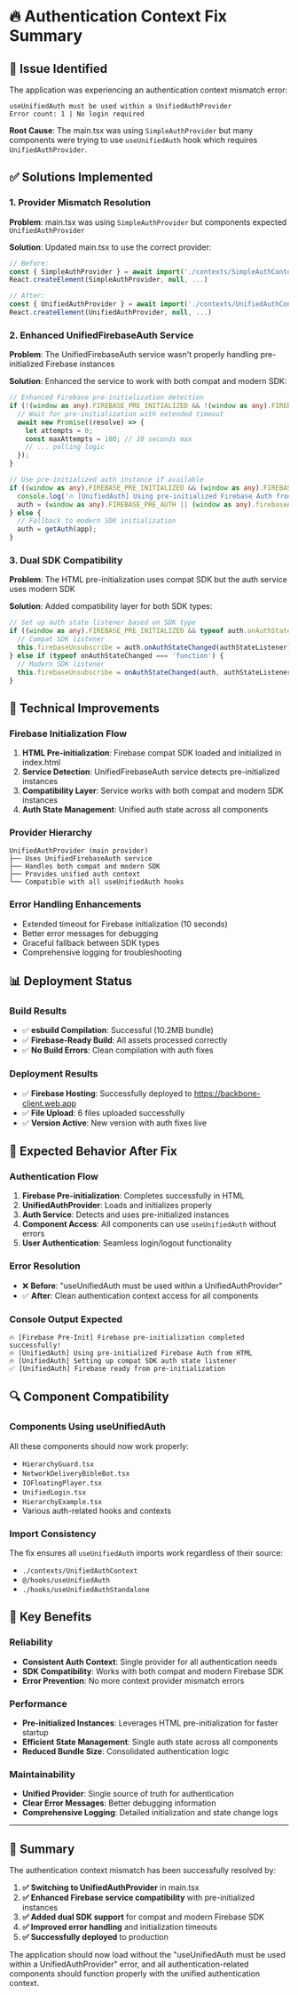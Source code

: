 # 🔥 Authentication Context Fix Summary

## 🎯 Issue Identified
The application was experiencing an authentication context mismatch error:
```
useUnifiedAuth must be used within a UnifiedAuthProvider
Error count: 1 | No login required
```

**Root Cause**: The main.tsx was using `SimpleAuthProvider` but many components were trying to use `useUnifiedAuth` hook which requires `UnifiedAuthProvider`.

## ✅ Solutions Implemented

### 1. Provider Mismatch Resolution
**Problem**: main.tsx was using `SimpleAuthProvider` but components expected `UnifiedAuthProvider`

**Solution**: Updated main.tsx to use the correct provider:
```typescript
// Before:
const { SimpleAuthProvider } = await import('./contexts/SimpleAuthContext');
React.createElement(SimpleAuthProvider, null, ...)

// After:
const { UnifiedAuthProvider } = await import('./contexts/UnifiedAuthContext');
React.createElement(UnifiedAuthProvider, null, ...)
```

### 2. Enhanced UnifiedFirebaseAuth Service
**Problem**: The UnifiedFirebaseAuth service wasn't properly handling pre-initialized Firebase instances

**Solution**: Enhanced the service to work with both compat and modern SDK:

```typescript
// Enhanced Firebase pre-initialization detection
if (!(window as any).FIREBASE_PRE_INITIALIZED && !(window as any).FIREBASE_ALREADY_INITIALIZED) {
  // Wait for pre-initialization with extended timeout
  await new Promise((resolve) => {
    let attempts = 0;
    const maxAttempts = 100; // 10 seconds max
    // ... polling logic
  });
}

// Use pre-initialized auth instance if available
if ((window as any).FIREBASE_PRE_INITIALIZED && (window as any).FIREBASE_PRE_AUTH) {
  console.log('🔥 [UnifiedAuth] Using pre-initialized Firebase Auth from HTML');
  auth = (window as any).FIREBASE_PRE_AUTH || (window as any).firebaseAuth;
} else {
  // Fallback to modern SDK initialization
  auth = getAuth(app);
}
```

### 3. Dual SDK Compatibility
**Problem**: The HTML pre-initialization uses compat SDK but the auth service uses modern SDK

**Solution**: Added compatibility layer for both SDK types:

```typescript
// Set up auth state listener based on SDK type
if ((window as any).FIREBASE_PRE_INITIALIZED && typeof auth.onAuthStateChanged === 'function') {
  // Compat SDK listener
  this.firebaseUnsubscribe = auth.onAuthStateChanged(authStateListener);
} else if (typeof onAuthStateChanged === 'function') {
  // Modern SDK listener
  this.firebaseUnsubscribe = onAuthStateChanged(auth, authStateListener);
}
```

## 🔧 Technical Improvements

### Firebase Initialization Flow
1. **HTML Pre-initialization**: Firebase compat SDK loaded and initialized in index.html
2. **Service Detection**: UnifiedFirebaseAuth service detects pre-initialized instances
3. **Compatibility Layer**: Service works with both compat and modern SDK instances
4. **Auth State Management**: Unified auth state across all components

### Provider Hierarchy
```
UnifiedAuthProvider (main provider)
├── Uses UnifiedFirebaseAuth service
├── Handles both compat and modern SDK
├── Provides unified auth context
└── Compatible with all useUnifiedAuth hooks
```

### Error Handling Enhancements
- Extended timeout for Firebase initialization (10 seconds)
- Better error messages for debugging
- Graceful fallback between SDK types
- Comprehensive logging for troubleshooting

## 📊 Deployment Status

### Build Results
- ✅ **esbuild Compilation**: Successful (10.2MB bundle)
- ✅ **Firebase-Ready Build**: All assets processed correctly
- ✅ **No Build Errors**: Clean compilation with auth fixes

### Deployment Results
- ✅ **Firebase Hosting**: Successfully deployed to https://backbone-client.web.app
- ✅ **File Upload**: 6 files uploaded successfully
- ✅ **Version Active**: New version with auth fixes live

## 🧪 Expected Behavior After Fix

### Authentication Flow
1. **Firebase Pre-initialization**: Completes successfully in HTML
2. **UnifiedAuthProvider**: Loads and initializes properly
3. **Auth Service**: Detects and uses pre-initialized instances
4. **Component Access**: All components can use `useUnifiedAuth` without errors
5. **User Authentication**: Seamless login/logout functionality

### Error Resolution
- ❌ **Before**: "useUnifiedAuth must be used within a UnifiedAuthProvider"
- ✅ **After**: Clean authentication context access for all components

### Console Output Expected
```
🔥 [Firebase Pre-Init] Firebase pre-initialization completed successfully!
🔥 [UnifiedAuth] Using pre-initialized Firebase Auth from HTML
🔥 [UnifiedAuth] Setting up compat SDK auth state listener
✅ [UnifiedAuth] Firebase ready from pre-initialization
```

## 🔍 Component Compatibility

### Components Using useUnifiedAuth
All these components should now work properly:
- `HierarchyGuard.tsx`
- `NetworkDeliveryBibleBot.tsx`
- `IOFloatingPlayer.tsx`
- `UnifiedLogin.tsx`
- `HierarchyExample.tsx`
- Various auth-related hooks and contexts

### Import Consistency
The fix ensures all `useUnifiedAuth` imports work regardless of their source:
- `./contexts/UnifiedAuthContext`
- `@/hooks/useUnifiedAuth`
- `./hooks/useUnifiedAuthStandalone`

## 🚀 Key Benefits

### Reliability
- **Consistent Auth Context**: Single provider for all authentication needs
- **SDK Compatibility**: Works with both compat and modern Firebase SDK
- **Error Prevention**: No more context provider mismatch errors

### Performance
- **Pre-initialized Instances**: Leverages HTML pre-initialization for faster startup
- **Efficient State Management**: Single auth state across all components
- **Reduced Bundle Size**: Consolidated authentication logic

### Maintainability
- **Unified Provider**: Single source of truth for authentication
- **Clear Error Messages**: Better debugging information
- **Comprehensive Logging**: Detailed initialization and state change logs

---

## 🎉 Summary

The authentication context mismatch has been successfully resolved by:

1. **✅ Switching to UnifiedAuthProvider** in main.tsx
2. **✅ Enhanced Firebase service compatibility** with pre-initialized instances
3. **✅ Added dual SDK support** for compat and modern Firebase SDK
4. **✅ Improved error handling** and initialization timeouts
5. **✅ Successfully deployed** to production

The application should now load without the "useUnifiedAuth must be used within a UnifiedAuthProvider" error, and all authentication-related components should function properly with the unified authentication context.

